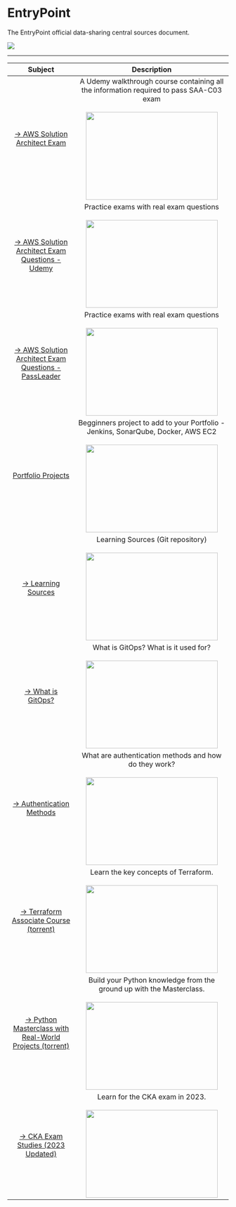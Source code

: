 # EntryPoint

The EntryPoint official data-sharing central sources document.

<img src="https://www.techrepublic.com/wp-content/uploads/2023/03/Figure.B.DevOps-770x462.jpeg"></br>

---

|                                                                  Subject                                                                  |                                                                                                                                   Description                                                                                                                                    |
|:-----------------------------------------------------------------------------------------------------------------------------------------:|:--------------------------------------------------------------------------------------------------------------------------------------------------------------------------------------------------------------------------------------------------------------------------------:|
|             [-> AWS Solution Architect Exam](https://www.udemy.com/course/aws-certified-solutions-architect-associate-saa-c03/)              |                            A Udemy walkthrough course containing all the information required to pass SAA-C03 exam <br><br><img src="https://github.com/yuvalpress/juniors4juniors/assets/16977090/2b61dc46-5c74-4f13-9569-d675a5a42158" width="300" height="200">                            |
| [-> AWS Solution Architect Exam Questions - Udemy](https://www.udemy.com/course/practice-exams-aws-certified-solutions-architect-associate/) |                                                    Practice exams with real exam questions <br><br><img src="https://github.com/yuvalpress/juniors4juniors/assets/16977090/4675711d-03bb-4db9-aee4-c5dad8402cd1" width="300" height="200">                                                    |
|                           [-> AWS Solution Architect Exam Questions - PassLeader](https://www.passleader.com/saa-c03.html)                            | Practice exams with real exam questions <br><br><img src="https://github.com/yuvalpress/juniors4juniors/assets/16977090/fde2dd12-c493-43e0-a21c-b9527c6e45f9" width="300" height="200"> |
|             [Portfolio Projects](https://ritik3311.hashnode.dev/build-a-cicd-pipeline-using-jenkins-sonarqube-docker-and-aws)             |                               Begginners project to add to your Portfolio - Jenkins, SonarQube, Docker, AWS EC2 <br><br><img src="https://github.com/yuvalpress/juniors4juniors/assets/16977090/d8f01663-4c17-4b12-b922-0ff24e415b9c" width="300" height="200">                               |
|                                        [-> Learning Sources](https://github.com/Pradumnasaraf/DevOps)                                        |                                                       Learning Sources (Git repository) <br><br><img src="https://github.com/yuvalpress/juniors4juniors/assets/16977090/b0d19dd9-94f3-472c-ad5b-158dc2ebdb9b" width="300" height="200">                                                       |
|                                        [-> What is GitOps?](https://medium.com/@Anita-ihuman/build-a-fully-automated-devops-pipeline-with-gitops-5dbf490b06c9)                                        |                                                       What is GitOps? What is it used for? <br><br><img src="https://miro.medium.com/v2/resize:fit:1400/1*EPa-9VbOqL5OH3Xkg-StaA.png" width="300" height="200">                                                       |
|                                        [-> Authentication Methods](https://www.globalsign.com/en-sg/blog/what-is-authentication)                                        |                                                       What are authentication methods and how do they work? <br><br><img src="https://www.simplilearn.com/ice9/free_resources_article_thumb/The_Importance_of_User_Authentication_Methods_in_Cyber_Security.jpg" width="300" height="200">                                                       |
|                                        [-> Terraform Associate Course (torrent)](https://thepiratebay.party/torrent/68502290/HashiCorp_Certified_Terraform_Associate)                                        |                                                       Learn the key concepts of Terraform. <br><br><img src="https://www.datocms-assets.com/58478/1640019487-og-image.png" width="300" height="200">                                                       |
|                                        [-> Python Masterclass with Real-World Projects (torrent)](https://thepiratebay.party/torrent/70680886/Python_Masterclass_2023__Build_19_Real_World_Python_Projects)                                        |                                                       Build your Python knowledge from the ground up with the Masterclass. <br><br><img src="https://images.datacamp.com/image/upload/f_auto,q_auto:best/v1603718736/Why_Your_Company_Needs_Python_for_Business_Analytics_xzzles.png" width="300" height="200">                                                       |
|                                        [-> CKA Exam Studies (2023 Updated)](https://thepiratebay.party/torrent/65869654/Certified_Kubernetes_Administrator_(CKA)__3rd_Edition)                                        |                                                       Learn for the CKA exam in 2023. <br><br><img src="https://www.cncf.io/wp-content/uploads/2022/05/cka-share.png" width="300" height="200">                                                       |

